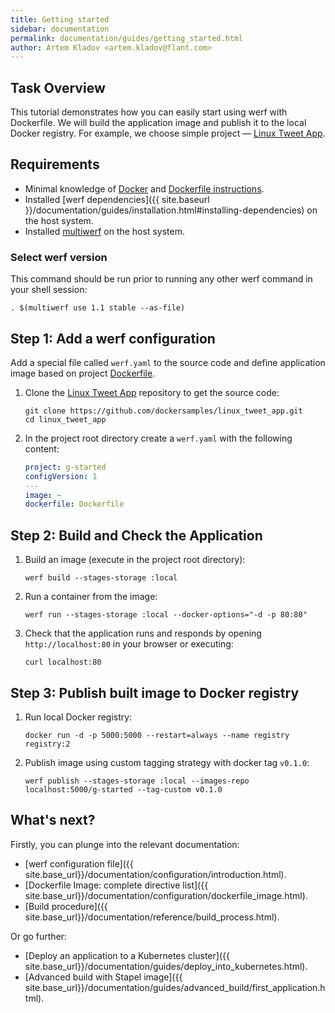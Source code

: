 ```yaml
---
title: Getting started
sidebar: documentation
permalink: documentation/guides/getting_started.html
author: Artem Kladov <artem.kladov@flant.com>
---
```


## Task Overview

This tutorial demonstrates how you can easily start using werf with Dockerfile.
We will build the application image and publish it to the local Docker registry.
For example, we choose simple project — [Linux Tweet App](https://github.com/dockersamples/linux_tweet_app).

## Requirements

* Minimal knowledge of [Docker](https://www.docker.com/) and [Dockerfile instructions](https://docs.docker.com/engine/reference/builder/).
* Installed [werf dependencies]({{ site.baseurl }}/documentation/guides/installation.html#installing-dependencies) on the host system.
* Installed [multiwerf](https://github.com/werf/multiwerf) on the host system.

### Select werf version

This command should be run prior to running any other werf command in your shell session:

```shell
. $(multiwerf use 1.1 stable --as-file)
```

## Step 1: Add a werf configuration

Add a special file called `werf.yaml` to the source code and define application image based on project [Dockerfile](https://github.com/dockersamples/linux_tweet_app/blob/master/Dockerfile).

1.  Clone the [Linux Tweet App](https://github.com/dockersamples/linux_tweet_app) repository to get the source code:

    ```shell
    git clone https://github.com/dockersamples/linux_tweet_app.git
    cd linux_tweet_app
    ```

1.  In the project root directory create a `werf.yaml` with the following content:

    ```yaml
    project: g-started
    configVersion: 1
    ---
    image: ~
    dockerfile: Dockerfile
    ```

## Step 2: Build and Check the Application

1.  Build an image (execute in the project root directory):

    ```shell
    werf build --stages-storage :local
    ```

1.  Run a container from the image:

    ```shell
    werf run --stages-storage :local --docker-options="-d -p 80:80"
    ```

1.  Check that the application runs and responds by opening `http://localhost:80` in your browser or executing:

    ```shell
    curl localhost:80
    ```

## Step 3: Publish built image to Docker registry

1.  Run local Docker registry:

    ```shell
    docker run -d -p 5000:5000 --restart=always --name registry registry:2
    ```

2.  Publish image using custom tagging strategy with docker tag `v0.1.0`:

    ```shell
    werf publish --stages-storage :local --images-repo localhost:5000/g-started --tag-custom v0.1.0
    ```

## What's next?

Firstly, you can plunge into the relevant documentation:
* [werf configuration file]({{ site.base_url}}/documentation/configuration/introduction.html).
* [Dockerfile Image: complete directive list]({{ site.base_url}}/documentation/configuration/dockerfile_image.html).
* [Build procedure]({{ site.base_url}}/documentation/reference/build_process.html).

Or go further:
* [Deploy an application to a Kubernetes cluster]({{ site.base_url}}/documentation/guides/deploy_into_kubernetes.html).
* [Advanced build with Stapel image]({{ site.base_url}}/documentation/guides/advanced_build/first_application.html).
